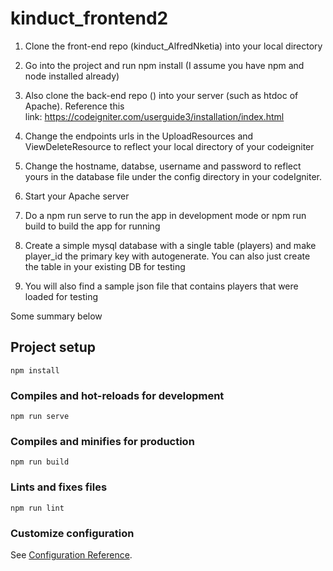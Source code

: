 kinduct_frontend2
=================

1.  Clone the front-end repo (kinduct_AlfredNketia) into your local directory

2.  Go into the project and run npm install (I assume you have npm and node
    installed already)

3.  Also clone the back-end repo () into your server (such as htdoc of Apache).
    Reference this
    link: <https://codeigniter.com/userguide3/installation/index.html>

4.  Change the endpoints urls in the UploadResources and ViewDeleteResource to
    reflect your local directory of your codeigniter

5.  Change the hostname, databse, username and password to reflect yours in the
    database file under the config directory in your codeIgniter.

6.  Start your Apache server

7.  Do a npm run serve to run the app in development mode or npm run build to
    build the app for running

8.  Create a simple mysql database with a single table (players) and make
    player_id the primary key with autogenerate. You can also just create the
    table in your existing DB for testing

9.  You will also find a sample json file that contains players that were loaded
    for testing

Some summary below

Project setup
-------------

~~~~~~~~~~~~~~~~~~~~~~~~~~~~~~~~~~~~~~~~~~~~~~~~~~~~~~~~~~~~~~~~~~~~~~~~~~~~~~~~
npm install
~~~~~~~~~~~~~~~~~~~~~~~~~~~~~~~~~~~~~~~~~~~~~~~~~~~~~~~~~~~~~~~~~~~~~~~~~~~~~~~~

### Compiles and hot-reloads for development

~~~~~~~~~~~~~~~~~~~~~~~~~~~~~~~~~~~~~~~~~~~~~~~~~~~~~~~~~~~~~~~~~~~~~~~~~~~~~~~~
npm run serve
~~~~~~~~~~~~~~~~~~~~~~~~~~~~~~~~~~~~~~~~~~~~~~~~~~~~~~~~~~~~~~~~~~~~~~~~~~~~~~~~

### Compiles and minifies for production

~~~~~~~~~~~~~~~~~~~~~~~~~~~~~~~~~~~~~~~~~~~~~~~~~~~~~~~~~~~~~~~~~~~~~~~~~~~~~~~~
npm run build
~~~~~~~~~~~~~~~~~~~~~~~~~~~~~~~~~~~~~~~~~~~~~~~~~~~~~~~~~~~~~~~~~~~~~~~~~~~~~~~~

### Lints and fixes files

~~~~~~~~~~~~~~~~~~~~~~~~~~~~~~~~~~~~~~~~~~~~~~~~~~~~~~~~~~~~~~~~~~~~~~~~~~~~~~~~
npm run lint
~~~~~~~~~~~~~~~~~~~~~~~~~~~~~~~~~~~~~~~~~~~~~~~~~~~~~~~~~~~~~~~~~~~~~~~~~~~~~~~~

### Customize configuration

See [Configuration Reference](https://cli.vuejs.org/config/).
